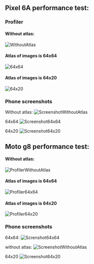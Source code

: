 ## Pixel 6A performance test:

### Profiler
#### Without atlas:
![WithoutAtlas](https://github.com/shanickcuello/unity-drawcall-test/assets/44624042/9232d483-3c81-40be-b9f9-07fc02136efb)

#### Atlas of images is 64x64
![64x64](https://github.com/shanickcuello/unity-drawcall-test/assets/44624042/bf7ee1d0-f575-4ba7-b9fa-430870024bc4)

#### Atlas of images is 64x20
![64x20](https://github.com/shanickcuello/unity-drawcall-test/assets/44624042/3e2fc474-6c36-47d5-b14c-7084405804b7)

### Phone screenshots
Without atlas:
![ScreenshotWithoutAtlas](https://github.com/shanickcuello/unity-drawcall-test/assets/44624042/b885717f-52ab-44e2-8ee3-afdfaf729389)

64x64
![Screenshot64x64](https://github.com/shanickcuello/unity-drawcall-test/assets/44624042/ddcd8219-cfb9-4115-acf4-63f46428ac9e)

64x20
![Screenshot64x20](https://github.com/shanickcuello/unity-drawcall-test/assets/44624042/7a51275c-f38a-4d35-85a1-06f8d55f2869)


## Moto g8 performance test:

#### Without atlas:
![ProfilerWithoutAtlas](https://github.com/shanickcuello/unity-drawcall-test/assets/44624042/d88fd666-4f9d-4fb7-9f4e-1f165a3a9d67)

#### Atlas of images is 64x64
![Profiler64x64](https://github.com/shanickcuello/unity-drawcall-test/assets/44624042/40488eaf-3f80-452f-a7dc-f073e0540f47)

#### Atlas of images is 64x20
![Profiler64x20](https://github.com/shanickcuello/unity-drawcall-test/assets/44624042/8776a407-3645-42f9-ac1f-4a5ecfce6e51)

### Phone screenshots

64x64:
![Screnshot64x64](https://github.com/shanickcuello/unity-drawcall-test/assets/44624042/dc695455-dbe5-45f9-a7f3-83e87bded692)

without atlas:
![ScreenshotWithoutAtlas](https://github.com/shanickcuello/unity-drawcall-test/assets/44624042/a613dfc4-aa5b-4bad-b99c-fb7e3bb3c640)

64x20
![Screenshot64x20](https://github.com/shanickcuello/unity-drawcall-test/assets/44624042/5a5298db-d742-4772-a223-00bf410881a3)
